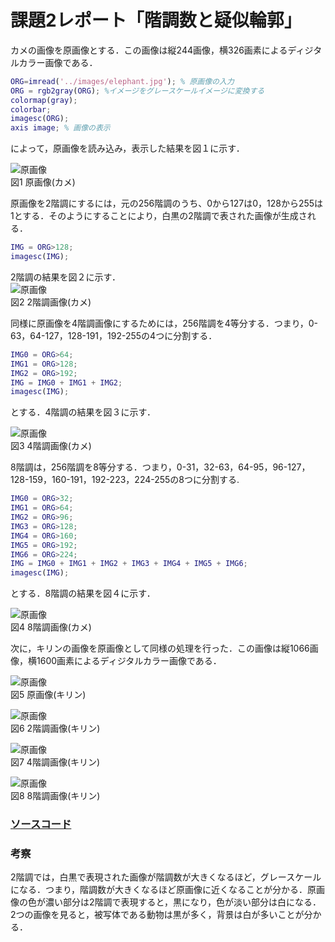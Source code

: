 # 課題2レポート「階調数と疑似輪郭」
カメの画像を原画像とする．この画像は縦244画像，横326画素によるディジタルカラー画像である．
```matlab
ORG=imread('../images/elephant.jpg'); % 原画像の入力  
ORG = rgb2gray(ORG); %イメージをグレースケールイメージに変換する  
colormap(gray);  
colorbar;
imagesc(ORG);  
axis image; % 画像の表示  
```
によって，原画像を読み込み，表示した結果を図１に示す．

![原画像](https://github.com/suke123/matlab_image_processing/blob/master/%E8%AA%B2%E9%A1%8C2/images/motoimage.png)  
図1 原画像(カメ)

原画像を2階調にするには，元の256階調のうち、0から127は0，128から255は1とする．そのようにすることにより，白黒の2階調で表された画像が生成される．  
```matlab
IMG = ORG>128;     
imagesc(IMG);  
```

2階調の結果を図２に示す．  
![原画像](https://github.com/suke123/matlab_image_processing/blob/master/%E8%AA%B2%E9%A1%8C2/images/2kaityou.png)  
図2 2階調画像(カメ)

同様に原画像を4階調画像にするためには，256階調を4等分する．つまり，0-63，64-127，128-191，192-255の4つに分割する．  
```matlab
IMG0 = ORG>64;
IMG1 = ORG>128;  
IMG2 = ORG>192;  
IMG = IMG0 + IMG1 + IMG2;  
imagesc(IMG);
```
とする．4階調の結果を図３に示す．  

![原画像](https://github.com/suke123/matlab_image_processing/blob/master/%E8%AA%B2%E9%A1%8C2/images/4kaityou.png)  
図3 4階調画像(カメ)

8階調は，256階調を8等分する．つまり，0-31，32-63，64-95，96-127，128-159，160-191，192-223，224-255の8つに分割する.
```matlab
IMG0 = ORG>32;     
IMG1 = ORG>64;     
IMG2 = ORG>96;     
IMG3 = ORG>128;    
IMG4 = ORG>160;    
IMG5 = ORG>192;     
IMG6 = ORG>224;     
IMG = IMG0 + IMG1 + IMG2 + IMG3 + IMG4 + IMG5 + IMG6;    
imagesc(IMG);     
```
とする．8階調の結果を図４に示す．    

![原画像](https://github.com/suke123/matlab_image_processing/blob/master/%E8%AA%B2%E9%A1%8C2/images/8kaityou.png)  
図4 8階調画像(カメ)

次に，キリンの画像を原画像として同様の処理を行った．この画像は縦1066画像，横1600画素によるディジタルカラー画像である．

![原画像](https://github.com/suke123/matlab_image_processing/blob/master/%E8%AA%B2%E9%A1%8C2/images/giraffe0.png)  
図5 原画像(キリン)

![原画像](https://github.com/suke123/matlab_image_processing/blob/master/%E8%AA%B2%E9%A1%8C2/images/giraffe1.png)  
図6 2階調画像(キリン)

![原画像](https://github.com/suke123/matlab_image_processing/blob/master/%E8%AA%B2%E9%A1%8C2/images/giraffe2.png)  
図7 4階調画像(キリン) 

![原画像](https://github.com/suke123/matlab_image_processing/blob/master/%E8%AA%B2%E9%A1%8C2/images/giraffe3.png)  
図8 8階調画像(キリン)

### [ソースコード](https://github.com/suke123/matlab_image_processing/blob/master/%E8%AA%B2%E9%A1%8C2/kadai2.m)  

### 考察  
2階調では，白黒で表現された画像が階調数が大きくなるほど，グレースケールになる．つまり，階調数が大きくなるほど原画像に近くなることが分かる．原画像の色が濃い部分は2階調で表現すると，黒になり，色が淡い部分は白になる．2つの画像を見ると，被写体である動物は黒が多く，背景は白が多いことが分かる．
